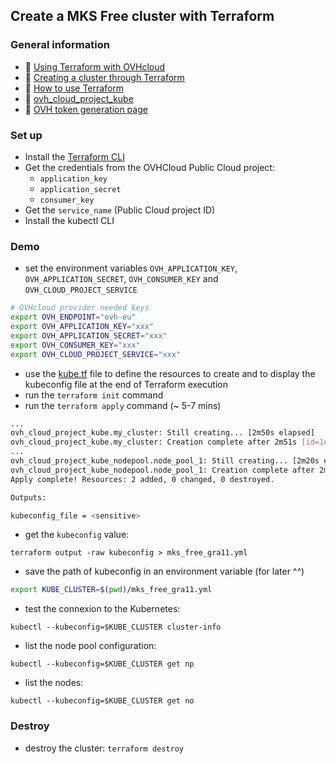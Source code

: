## Create a MKS Free cluster with Terraform

### General information
 - 🔗 [Using Terraform with OVHcloud](https://help.ovhcloud.com/csm/fr-terraform-at-ovhcloud?id=kb_article_view&sysparm_article=KB0054776)
 - 🔗 [Creating a cluster through Terraform](https://help.ovhcloud.com/csm/fr-public-cloud-kubernetes-create-cluster-with-terraform?id=kb_article_view&sysparm_article=KB0054966)
 - 🔗 [How to use Terraform](https://help.ovhcloud.com/csm/en-gb-public-cloud-compute-terraform?id=kb_article_view&sysparm_article=KB0050787)
 - 🔗 [ovh_cloud_project_kube](https://registry.terraform.io/providers/ovh/ovh/latest/docs/resources/cloud_project_kube)
 - 🔗 [OVH token generation page](https://www.ovh.com/auth/api/createToken?GET=/*&POST=/*&PUT=/*&DELETE=/*)

### Set up
  - Install the [Terraform CLI](https://www.terraform.io/downloads.html)
  - Get the credentials from the OVHCloud Public Cloud project:
    - `application_key`
    - `application_secret`
    - `consumer_key`
  - Get the `service_name` (Public Cloud project ID)
  - Install the kubectl CLI

### Demo
  - set the environment variables `OVH_APPLICATION_KEY`, `OVH_APPLICATION_SECRET`, `OVH_CONSUMER_KEY` and `OVH_CLOUD_PROJECT_SERVICE`

```bash
# OVHcloud provider needed keys
export OVH_ENDPOINT="ovh-eu"
export OVH_APPLICATION_KEY="xxx"
export OVH_APPLICATION_SECRET="xxx"
export OVH_CONSUMER_KEY="xxx"
export OVH_CLOUD_PROJECT_SERVICE="xxx"
```
  - use the [kube.tf](kube.tf) file to define the resources to create and to display the kubeconfig file at the end of Terraform execution
  - run the `terraform init` command
  - run the `terraform apply` command (~ 5-7 mins)

```bash
...
ovh_cloud_project_kube.my_cluster: Still creating... [2m50s elapsed]
ovh_cloud_project_kube.my_cluster: Creation complete after 2m51s [id=1ebec32b-636c-43e5-9ffd-636d51e9a75f]
...
ovh_cloud_project_kube_nodepool.node_pool_1: Still creating... [2m20s elapsed]
ovh_cloud_project_kube_nodepool.node_pool_1: Creation complete after 2m23s [id=c980ebf6-78be-4a51-a187-a858cd3060c5]
Apply complete! Resources: 2 added, 0 changed, 0 destroyed.

Outputs:

kubeconfig_file = <sensitive>
```

  - get the `kubeconfig` value:

`terraform output -raw kubeconfig > mks_free_gra11.yml`

  - save the path of kubeconfig in an environment variable (for later ^^)

```bash
export KUBE_CLUSTER=$(pwd)/mks_free_gra11.yml
```

  - test the connexion to the Kubernetes:
  
`kubectl --kubeconfig=$KUBE_CLUSTER cluster-info`

  - list the node pool configuration:

`kubectl --kubeconfig=$KUBE_CLUSTER get np`

  - list the nodes:

`kubectl --kubeconfig=$KUBE_CLUSTER get no`

### Destroy

  - destroy the cluster: `terraform destroy`
